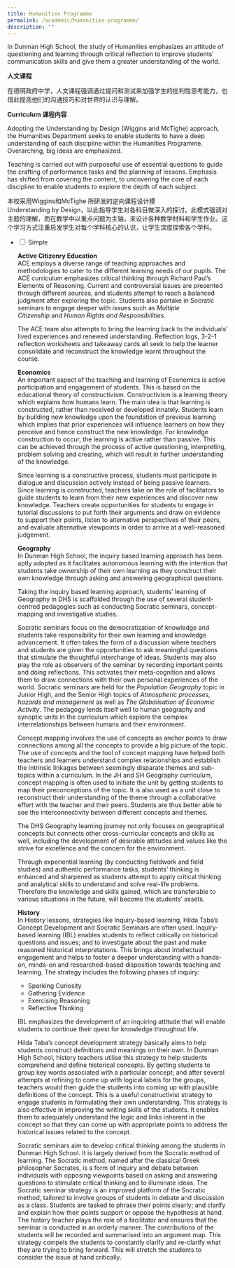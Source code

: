```yaml
---
title: Humanities Programme
permalink: /academic/humanities-programme/
description: ""
---
```

In Dunman High School, the study of Humanities emphasizes an attitude of questioning and learning through critical reflection to improve students’ communication skills and give them a greater understanding of the world.

**人文课程**

在德明政府中学，人文课程强调通过提问和测试来加强学生的批判性思考能力，也借此提高他们的沟通技巧和对世界的认识与理解。

**Curriculum 课程内容**

Adopting the Understanding by Design (Wiggins and McTighe) approach, the Humanities Department seeks to enable students to have a deep understanding of each discipline within the Humanities Programme. Overarching, big ideas are emphasized.

Teaching is carried out with purposeful use of essential questions to guide the crafting of performance tasks and the planning of lessons. Emphasis has shifted from covering the content, to uncovering the core of each discipline to enable students to explore the depth of each subject.

本校采用Wiggins和McTighe 所研发的逆向课程设计模Understanding by Design，以此指导学生对各科目做深入的探讨。此模式强调对主题的理解，而在教学中以重点问题为主轴，来设计各种教学材料和学生作业。这个学习方式注重启发学生对每个学科核心的认识，让学生深度探索各个学科。


<ul class="jekyllcodex_accordion">
  <li>
    <input type="checkbox" id="accordion1">
    <label for="accordion1">Simple</label>
    <div>
<div>
<div>
<p><strong>Active Citizenry Education<br /></strong>ACE employs a diverse range of teaching approaches and methodologies to cater to the different learning needs of our pupils. The ACE curriculum emphasizes critical thinking through Richard Paul&rsquo;s Elements of Reasoning. Current and controversial issues are presented through different sources, and students attempt to reach a balanced judgment after exploring the topic. Students also partake in Socratic seminars to engage deeper with issues such as&nbsp;<em>Multiple Citizenship</em>&nbsp;and&nbsp;<em>Human Rights and Responsibilities</em>.</p>
<p>The ACE team also attempts to bring the learning back to the individuals&rsquo; lived experiences and renewed understanding. Reflection logs, 3-2-1 reflection worksheets and takeaway cards all seek to help the learner consolidate and reconstruct the knowledge learnt throughout the course.</p>
<p><strong>Economics<br /></strong>An important aspect of the teaching and learning of Economics is active participation and engagement of students. This is based on the educational theory of constructivism. Constructivism is a learning theory which explains how humans learn. The main idea is that learning is constructed, rather than received or developed innately. Students learn by building new knowledge upon the foundation of previous learning which implies that prior experiences will influence learners on how they perceive and hence construct the new knowledge. For knowledge construction to occur, the learning is active rather than passive. This can be achieved through the process of active questioning, interpreting, problem solving and creating, which will result in further understanding of the knowledge.</p>
<p>Since learning is a constructive process, students must participate in dialogue and discussion actively instead of being passive learners. Since learning is constructed, teachers take on the role of facilitators to guide students to learn from their new experiences and discover new knowledge. Teachers create opportunities for students to engage in tutorial discussions to put forth their arguments and draw on evidence to support their points, listen to alternative perspectives of their peers, and evaluate alternative viewpoints in order to arrive at a well-reasoned judgement.</p>
<p><strong>Geography<br /></strong>In Dunman High School, the inquiry based learning approach has been aptly adopted as it facilitates autonomous learning with the intention that students take ownership of their own learning as they construct their own knowledge through asking and answering geographical questions.</p>
<p>Taking the inquiry based learning approach, students&rsquo; learning of Geography in DHS is scaffolded through the use of several student-centred pedagogies such as conducting Socratic seminars, concept-mapping and investigative studies.</p>
<p>Socratic seminars focus on the democratization of knowledge and students take responsibility for their own learning and knowledge advancement. It often takes the form of a discussion where teachers and students are given the opportunities to ask meaningful questions that stimulate the thoughtful interchange of ideas. Students may also play the role as observers of the seminar by recording important points and doing reflections. This activates their meta-cognition and allows them to draw connections with their own personal experiences of the world. Socratic seminars are held for the&nbsp;<em>Population Geography</em>&nbsp;topic in Junior High, and the Senior High topics of&nbsp;<em>Atmospheric processes, hazards and management</em>&nbsp;as well as&nbsp;<em>The Globalisation of Economic Activity</em>. The pedagogy lends itself well to human geography and synoptic units in the curriculum which explore the complex interrelationships between humans and their environment.</p>
<p>Concept mapping involves the use of concepts as anchor points to draw connections among all the concepts to provide a big picture of the topic. The use of concepts and the tool of concept mapping have helped both teachers and learners understand complex relationships and establish the intrinsic linkages between seemingly disparate themes and sub-topics within a curriculum. In the JH and SH Geography curriculum, concept mapping is often used to initiate the unit by getting students to map their preconceptions of the topic. It is also used as a unit close to reconstruct their understanding of the theme through a collaborative effort with the teacher and their peers. Students are thus better able to see the interconnectivity between different concepts and themes.</p>
<p>The DHS Geography learning journey not only focuses on geographical concepts but connects other cross-curricular concepts and skills as well, including the development of desirable attitudes and values like the strive for excellence and the concern for the environment.</p>
<p>Through experiential learning (by conducting fieldwork and field studies) and authentic performance tasks, students&rsquo; thinking is enhanced and sharpened as students attempt to apply critical thinking and analytical skills to understand and solve real-life problems. Therefore the knowledge and skills gained, which are transferable to various situations in the future, will become the students&rsquo; assets.</p>
<p><strong>History<br /></strong>In History lessons, strategies like Inquiry-based learning, Hilda Taba&rsquo;s Concept Development and Socratic Seminars are often used. Inquiry-based learning (IBL) enables students to reflect critically on historical questions and issues; and to investigate about the past and make reasoned historical interpretations. This brings about intellectual engagement and helps to foster a deeper understanding with a hands-on, minds-on and researched-based disposition towards teaching and learning. The strategy includes the following phases of inquiry:</p>
<ul>
<li>Sparking Curiosity</li>
<li>Gathering Evidence</li>
<li>Exercising Reasoning</li>
<li>Reflective Thinking</li>
</ul>
<p>IBL emphasizes the development of an inquiring attitude that will enable students to continue their quest for knowledge throughout life.</p>
<p>Hilda Taba&rsquo;s concept development strategy basically aims to help students construct definitions and meanings on their own. In Dunman High School, history teachers utilise this strategy to help students comprehend and define historical concepts. By getting students to group key words associated with a particular concept; and after several attempts at refining to come up with logical labels for the groups, teachers would then guide the students into coming up with plausible definitions of the concept. This is a useful constructivist strategy to engage students in formulating their own understanding. This strategy is also effective in improving the writing skills of the students. It enables them to adequately understand the logic and links inherent in the concept so that they can come up with appropriate points to address the historical issues related to the concept.</p>
<p>Socratic seminars aim to develop critical thinking among the students in Dunman High School. It is largely derived from the Socratic method of learning. The Socratic method, named after the classical Greek philosopher Socrates, is a form of inquiry and debate between individuals with opposing viewpoints based on asking and answering questions to stimulate critical&nbsp;thinking and to illuminate ideas. The Socratic seminar strategy is an improved platform of the Socratic method, tailored to involve groups of students in debate and discussion as a class. Students are tasked to phrase their points clearly; and clarify and explain how their points support or oppose the hypothesis at hand. The history teacher plays the role of a facilitator and ensures that the seminar is conducted in an orderly manner. The contributions of the students will be recorded and summarised into an argument map. This strategy compels the students to constantly clarify and re-clarify what they are trying to bring forward. This will stretch the students to consider the issue at hand critically.</p>
</div>
</div>
    </div>
	</li>  
</ul>
